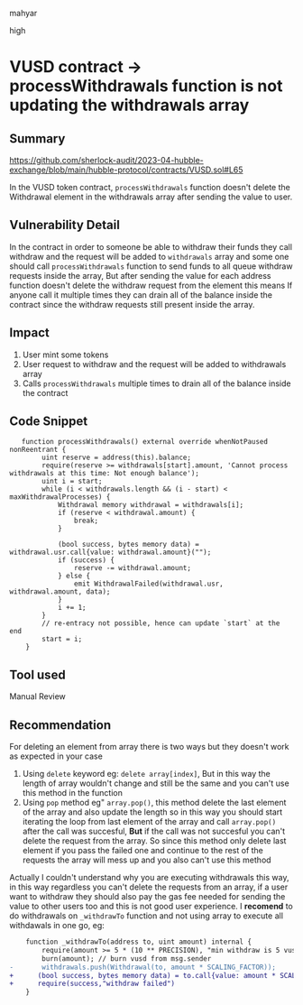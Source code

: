 mahyar

high

# VUSD contract -> processWithdrawals function is not updating the withdrawals array

## Summary
https://github.com/sherlock-audit/2023-04-hubble-exchange/blob/main/hubble-protocol/contracts/VUSD.sol#L65

In the VUSD token contract,  `processWithdrawals`  function doesn't delete the Withdrawal element in the withdrawals array after sending the value to user.  

## Vulnerability Detail

In the contract in order to someone be able to withdraw their funds they call withdraw and the request will be added to `withdrawals` array and some one should call `processWithdrawals` function to send funds to all queue withdraw requests inside the array, But after sending the value for each address function doesn't delete the withdraw request from the element this means If anyone call it multiple times they can drain all of the balance inside the contract since the withdraw requests still present inside the array.


## Impact

1. User mint some tokens 
2. User request to withdraw and the request will be added to withdrawals array
3. Calls `processWithdrawals` multiple times to drain all of the balance inside the contract


## Code Snippet
```solidity
   function processWithdrawals() external override whenNotPaused nonReentrant {
        uint reserve = address(this).balance;
        require(reserve >= withdrawals[start].amount, 'Cannot process withdrawals at this time: Not enough balance');
        uint i = start;
        while (i < withdrawals.length && (i - start) < maxWithdrawalProcesses) {
            Withdrawal memory withdrawal = withdrawals[i];
            if (reserve < withdrawal.amount) {
                break;
            }

            (bool success, bytes memory data) = withdrawal.usr.call{value: withdrawal.amount}("");
            if (success) {
                reserve -= withdrawal.amount;
            } else {
                emit WithdrawalFailed(withdrawal.usr, withdrawal.amount, data);
            }
            i += 1;
        }
        // re-entracy not possible, hence can update `start` at the end
        start = i;
    }
```

## Tool used

Manual Review

## Recommendation

For deleting an element from array there is two ways but they doesn't work as expected in your case

1. Using `delete` keyword eg: `delete array[index]`, But in this way the length of array  wouldn't change and still be the same and you can't use this method in the function 
2. Using `pop` method eg" `array.pop()`, this method delete the last element of the array and also update the length so in this way you should start iterating the loop from last element of the array and call `array.pop()` after the call was succesful,  **But**  if the call was not succesful you  can't delete the request from the array. So since this method only delete last element if you pass the failed one and continue to the rest of the requests the array will mess up and you also can't use this method

Actually I couldn't understand why you are executing withdrawals this way, in this way regardless you can't delete the requests from an array, if a user want to withdraw they should also pay the gas fee needed for sending the value to other users too and this is not good user experience.
I **recomend** to do withdrawals on `_withdrawTo` function and not using array to execute all withdawals in one go, eg:
```diff
    function _withdrawTo(address to, uint amount) internal {
        require(amount >= 5 * (10 ** PRECISION), "min withdraw is 5 vusd");
        burn(amount); // burn vusd from msg.sender
-       withdrawals.push(Withdrawal(to, amount * SCALING_FACTOR));
+      (bool success, bytes memory data) = to.call{value: amount * SCALING_FACTOR}("");
+      require(success,"withdraw failed")
    }
```
